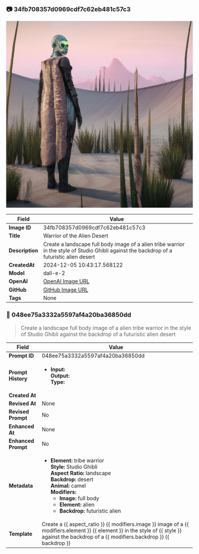 

### 📷 34fb708357d0969cdf7c62eb481c57c3 


![data.id](./34fb708357d0969cdf7c62eb481c57c3.jpg)


| Field          | Value                                                                                                                     |
|----------------|---------------------------------------------------------------------------------------------------------------------------|
| **Image ID**             | 34fb708357d0969cdf7c62eb481c57c3                                                                                                             |
| **Title**           | Warrior of the Alien Desert                                                                                                       |
| **Description**           | Create a landscape full body image of a alien tribe warrior in the style of Studio Ghibli against the backdrop of a futuristic alien desert                                                                                                       |
| **CreatedAt**        | 2024-12-05 10:43:17.568122                                                                                                        |
| **Model**        | dall-e-2                                                                                                        |
| **OpenAI**         | [OpenAI Image URL](https://oaidalleapiprodscus.blob.core.windows.net/private/org-TZj0gKpq3CiXdXNznVOkBYav/user-t5KW5S6yYiCS0u4yDWasqnEP/img-gu2A9TPQ4WFw9bLOV2OPgOov.png?st=2024-12-05T09%3A43%3A11Z&se=2024-12-05T11%3A43%3A11Z&sp=r&sv=2024-08-04&sr=b&rscd=inline&rsct=image/png&skoid=d505667d-d6c1-4a0a-bac7-5c84a87759f8&sktid=a48cca56-e6da-484e-a814-9c849652bcb3&skt=2024-12-05T00%3A32%3A10Z&ske=2024-12-06T00%3A32%3A10Z&sks=b&skv=2024-08-04&sig=/TLlBg6y/cIgNJ%2BVCKyfuSQsmHFF4fcuHF819cg9N6A%3D)                                                                                |
| **GitHub**         | [GitHub Image URL](https://raw.githubusercontent.com/Caneta-Silva/studio-ghibli/blob/main/images/34fb708357d0969cdf7c62eb481c57c3/34fb708357d0969cdf7c62eb481c57c3.jpg)                                                                                |
| **Tags**       | None                                                                                                                   |

### 📜 048ee75a3332a5597af4a20ba36850dd

> Create a landscape full body image of a alien tribe warrior in the style of Studio Ghibli against the backdrop of a futuristic alien desert

| Field          | Value                                                                                                                                                                      |
|----------------|----------------------------------------------------------------------------------------------------------------------------------------------------------------------------|
| **Prompt ID**  | 048ee75a3332a5597af4a20ba36850dd                                                                                                                                                            |
| **Prompt History** | <ul><li>**Input:**  <br> **Output:**  <br> **Type:** </li></ul> |
| **Created At** |                                                                                                                                                    |
| **Revised At** | None                                                                                                                                                   |
| **Revised Prompt** | No                                                                                                                                                                      |
| **Enhanced At** | None                                                                                                                                                  |
| **Enhanced Prompt** | No                                                                                                                                                                    |
| **Metadata**   | <ul><li>**Element:** tribe warrior <br> **Style:** Studio Ghibli <br> **Aspect Ratio:** landscape <br> **Backdrop:** desert <br> **Animal:** camel <br> **Modifiers:**<ul><li>**Image:** full body</li><li>**Element:** alien</li><li>**Backdrop:** futuristic alien</li></ul></li></ul> |
| **Template**   | Create a {{ aspect_ratio }} {{ modifiers.image }} image of a {{ modifiers.element }} {{ element }} in the style of {{ style }} against the backdrop of a {{ modifiers.backdrop }} {{ backdrop }}                                                                                                                                           |



